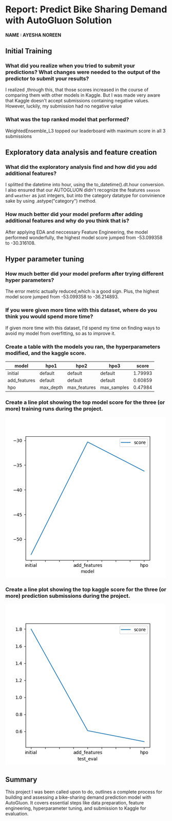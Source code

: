 # Report: Predict Bike Sharing Demand with AutoGluon Solution
#### NAME : AYESHA NOREEN

## Initial Training
### What did you realize when you tried to submit your predictions? What changes were needed to the output of the predictor to submit your results?
I realized ,through this,  that those scores increased in the course of comparing them with other models in Kaggle.
But I was made very aware that Kaggle doesn't accept submissions containing negative values.
However, luckily, my submission had no negative value

### What was the top ranked model that performed?
WeightedEnsemble_L3 topped our leaderboard with maximum score in all 3 submissions

## Exploratory data analysis and feature creation
### What did the exploratory analysis find and how did you add additional features?
I splitted the datetime into hour, using the to_datetime().dt.hour conversion.
I also ensured that our AUTOGLUON didn't recognize the features `season` and `weather` as just integers, but into the category datatype for convinience sake by using .astype("category") method.

### How much better did your model preform after adding additional features and why do you think that is?
After applying EDA and neccessary Feature Engineering, the model performed wonderfully, the highest model score jumped from -53.099358 to -30.316108.

## Hyper parameter tuning
### How much better did your model preform after trying different hyper parameters?
The error metric actually reduced,which is a good sign. Plus, the highest model score jumped from -53.099358 to -36.214893.

### If you were given more time with this dataset, where do you think you would spend more time?
If given more time with this dataset, I'd spend my time on finding ways to avoid my model from overfitting, so as to improve it.

### Create a table with the models you ran, the hyperparameters modified, and the kaggle score.
|model|hpo1|hpo2|hpo3|score|
|--|--|--|--|--|
|initial|default|default|default|1.79993|
|add_features|default|default|default|0.60859|
|hpo|max_depth|max_features|max_samples|0.47984|

### Create a line plot showing the top model score for the three (or more) training runs during the project.


![model_train_score.png](./model_train_score.png)

### Create a line plot showing the top kaggle score for the three (or more) prediction submissions during the project.
![model_test_score.png](./model_test_score.png)

## Summary
This project I was been called upon to do, outlines a complete process for building and assessing a bike-sharing demand prediction model with AutoGluon. It covers essential steps like data preparation, feature engineering, hyperparameter tuning, and submission to Kaggle for evaluation.
